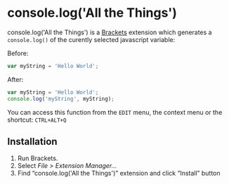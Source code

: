 # console.log('All the Things')

console.log('All the Things') is a [Brackets](https://github.com/adobe/brackets) extension which generates a `console.log()` of the curently selected javascript variable:

Before:

```javascript
var myString = 'Hello World';
```

After:

```javascript
var myString = 'Hello World';
console.log('myString', myString);
```
You can access this function from the `EDIT` menu, the context menu or the shortcut: `CTRL+ALT+Q`

## Installation ##

1. Run Brackets.
2. Select _File > Extension Manager..._
3. Find “console.log('All the Things')” extension and click “Install” button
